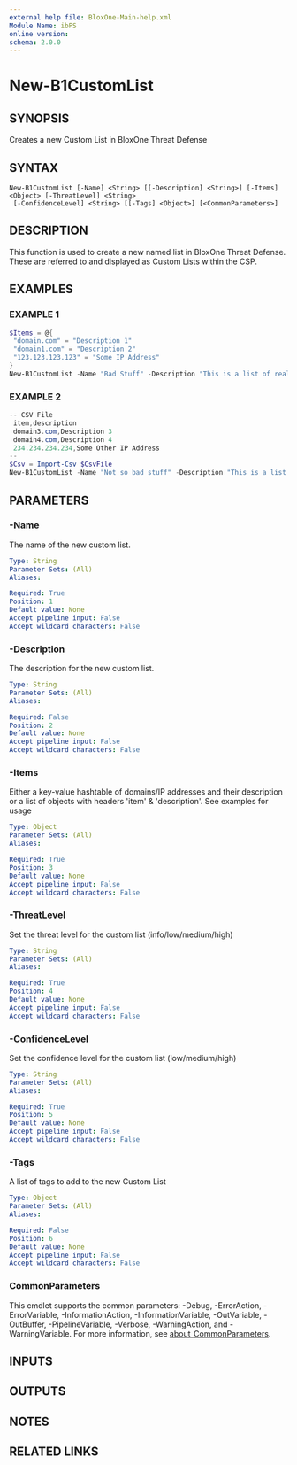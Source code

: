 ```yaml
---
external help file: BloxOne-Main-help.xml
Module Name: ibPS
online version:
schema: 2.0.0
---
```


# New-B1CustomList

## SYNOPSIS
Creates a new Custom List in BloxOne Threat Defense

## SYNTAX

```
New-B1CustomList [-Name] <String> [[-Description] <String>] [-Items] <Object> [-ThreatLevel] <String>
 [-ConfidenceLevel] <String> [[-Tags] <Object>] [<CommonParameters>]
```

## DESCRIPTION
This function is used to create a new named list in BloxOne Threat Defense.
These are referred to and displayed as Custom Lists within the CSP.

## EXAMPLES

### EXAMPLE 1
```powershell
$Items = @{
 "domain.com" = "Description 1"
 "domain1.com" = "Description 2"
 "123.123.123.123" = "Some IP Address"
}
New-B1CustomList -Name "Bad Stuff" -Description "This is a list of really bad stuff" -Items $Items -ThreatLevel HIGH -ConfidenceLevel MEDIUM
```

### EXAMPLE 2
```powershell
-- CSV File
 item,description
 domain3.com,Description 3
 domain4.com,Description 4
 234.234.234.234,Some Other IP Address
--
$Csv = Import-Csv $CsvFile
New-B1CustomList -Name "Not so bad stuff" -Description "This is a list of not so bad stuff" -Items $Csv -ThreatLevel MEDIUM -ConfidenceLevel HIGH
```

## PARAMETERS

### -Name
The name of the new custom list.

```yaml
Type: String
Parameter Sets: (All)
Aliases:

Required: True
Position: 1
Default value: None
Accept pipeline input: False
Accept wildcard characters: False
```

### -Description
The description for the new custom list.

```yaml
Type: String
Parameter Sets: (All)
Aliases:

Required: False
Position: 2
Default value: None
Accept pipeline input: False
Accept wildcard characters: False
```

### -Items
Either a key-value hashtable of domains/IP addresses and their description or a list of objects with headers 'item' & 'description'.
See examples for usage

```yaml
Type: Object
Parameter Sets: (All)
Aliases:

Required: True
Position: 3
Default value: None
Accept pipeline input: False
Accept wildcard characters: False
```

### -ThreatLevel
Set the threat level for the custom list (info/low/medium/high)

```yaml
Type: String
Parameter Sets: (All)
Aliases:

Required: True
Position: 4
Default value: None
Accept pipeline input: False
Accept wildcard characters: False
```

### -ConfidenceLevel
Set the confidence level for the custom list (low/medium/high)

```yaml
Type: String
Parameter Sets: (All)
Aliases:

Required: True
Position: 5
Default value: None
Accept pipeline input: False
Accept wildcard characters: False
```

### -Tags
A list of tags to add to the new Custom List

```yaml
Type: Object
Parameter Sets: (All)
Aliases:

Required: False
Position: 6
Default value: None
Accept pipeline input: False
Accept wildcard characters: False
```

### CommonParameters
This cmdlet supports the common parameters: -Debug, -ErrorAction, -ErrorVariable, -InformationAction, -InformationVariable, -OutVariable, -OutBuffer, -PipelineVariable, -Verbose, -WarningAction, and -WarningVariable. For more information, see [about_CommonParameters](http://go.microsoft.com/fwlink/?LinkID=113216).

## INPUTS

## OUTPUTS

## NOTES

## RELATED LINKS
